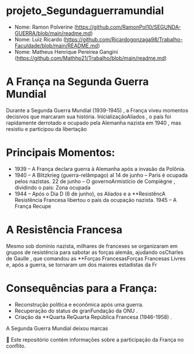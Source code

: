 # projeto_Segundaguerramundial

* Nome: Ramon Polverine (https://github.com/RamonPol10/SEGUNDA-GUERRA/blob/main/readme.md)
* Nome: Luiz Ricardo (https://github.com/Ricardogonzaga98/Trabalho-Faculdade/blob/main/README.md)
* Nome: Matheus Henrique Pereirea Gangini (https://github.com/Mathhp21/Trabalho/blob/main/readme.md)


# A França na Segunda Guerra Mundial
Durante a Segunda Guerra Mundial (1939-1945) , a França viveu momentos decisivos que marcaram sua história. InicializaçãoAliados , o país foi rapidamente derrotado e ocupado pela Alemanha nazista em 1940 , mas resistiu e participou da libertação

# Principais Momentos:
* 1939 – A França declara guerra à Alemanha após a invasão da Polônia.
* 1940 – A Blitzkrieg (guerra-relâmpago) al
    14 de junho – Paris é ocupada pelos nazistas.
    22 de junho – O governoArmistício de Compiègne , dividindo o país:
    Zona ocupada
* 1944 – Após o Dia D (6 de junho), os Aliados e a **ResistêncA Resistência Francesa libertou o país da ocupação nazista.
1945 – A França Recupe
# A Resistência Francesa
Mesmo sob domínio nazista, milhares de franceses se organizaram em grupos de resistência para sabotar as forças alemãs, ajudando osCharles de Gaulle , que comandou as **Forças FrancesasForças Francesas Livres e, após a guerra, se tornaram um dos maiores estadistas da Fr

# Consequências para a França:
* Reconstrução política e econômica após uma guerra.
* Recuperação do status de granFundação da ONU .
* Criação da **Quarta ReQuarta República Francesa (1946-1958) .

A Segunda Guerra Mundial deixou marcas

📌 Este repositório contém informações sobre a participação da França no conflito.